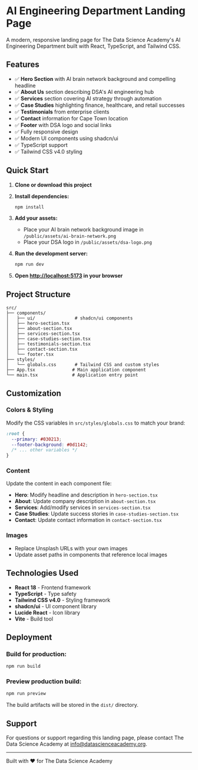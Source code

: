 # AI Engineering Department Landing Page

A modern, responsive landing page for The Data Science Academy's AI Engineering Department built with React, TypeScript, and Tailwind CSS.

## Features

- ✅ **Hero Section** with AI brain network background and compelling headline
- ✅ **About Us** section describing DSA's AI engineering hub
- ✅ **Services** section covering AI strategy through automation
- ✅ **Case Studies** highlighting finance, healthcare, and retail successes
- ✅ **Testimonials** from enterprise clients
- ✅ **Contact** information for Cape Town location
- ✅ **Footer** with DSA logo and social links
- ✅ Fully responsive design
- ✅ Modern UI components using shadcn/ui
- ✅ TypeScript support
- ✅ Tailwind CSS v4.0 styling

## Quick Start

1. **Clone or download this project**

2. **Install dependencies:**
   ```bash
   npm install
   ```

3. **Add your assets:**
   - Place your AI brain network background image in `/public/assets/ai-brain-network.png`
   - Place your DSA logo in `/public/assets/dsa-logo.png`

4. **Run the development server:**
   ```bash
   npm run dev
   ```

5. **Open [http://localhost:5173](http://localhost:5173) in your browser**

## Project Structure

```
src/
├── components/
│   ├── ui/               # shadcn/ui components
│   ├── hero-section.tsx
│   ├── about-section.tsx
│   ├── services-section.tsx
│   ├── case-studies-section.tsx
│   ├── testimonials-section.tsx
│   ├── contact-section.tsx
│   └── footer.tsx
├── styles/
│   └── globals.css       # Tailwind CSS and custom styles
├── App.tsx              # Main application component
└── main.tsx             # Application entry point
```

## Customization

### Colors & Styling
Modify the CSS variables in `src/styles/globals.css` to match your brand:

```css
:root {
  --primary: #030213;
  --footer-background: #0d1142;
  /* ... other variables */
}
```

### Content
Update the content in each component file:
- **Hero**: Modify headline and description in `hero-section.tsx`
- **About**: Update company description in `about-section.tsx`
- **Services**: Add/modify services in `services-section.tsx`
- **Case Studies**: Update success stories in `case-studies-section.tsx`
- **Contact**: Update contact information in `contact-section.tsx`

### Images
- Replace Unsplash URLs with your own images
- Update asset paths in components that reference local images

## Technologies Used

- **React 18** - Frontend framework
- **TypeScript** - Type safety
- **Tailwind CSS v4.0** - Styling framework
- **shadcn/ui** - UI component library
- **Lucide React** - Icon library
- **Vite** - Build tool

## Deployment

### Build for production:
```bash
npm run build
```

### Preview production build:
```bash
npm run preview
```

The build artifacts will be stored in the `dist/` directory.

## Support

For questions or support regarding this landing page, please contact The Data Science Academy at info@datascienceacademy.org.

---

Built with ❤️ for The Data Science Academy